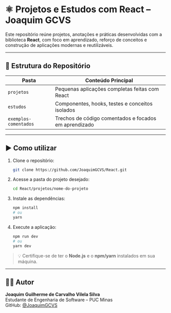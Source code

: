 # ⚛️ Projetos e Estudos com React – Joaquim GCVS 

Este repositório reúne projetos, anotações e práticas desenvolvidas com a biblioteca **React**, com foco em aprendizado, reforço de conceitos e construção de aplicações modernas e reutilizáveis.  

---

## 📁 Estrutura do Repositório

| Pasta                | Conteúdo Principal                                  |
|----------------------|------------------------------------------------------|
| `projetos`           | Pequenas aplicações completas feitas com React       |
| `estudos`            | Componentes, hooks, testes e conceitos isolados      |
| `exemplos-comentados`| Trechos de código comentados e focados em aprendizado|

---

## ▶️ Como utilizar

1. Clone o repositório:
   ```bash
   git clone https://github.com/JoaquimGCVS/React.git
   ```

2. Acesse a pasta do projeto desejado:
   ```bash
   cd React/projetos/nome-do-projeto
   ```

3. Instale as dependências:
   ```bash
   npm install
   # ou
   yarn
   ```

4. Execute a aplicação:
   ```bash
   npm run dev
   # ou
   yarn dev
   ```

> 💡 Certifique-se de ter o **Node.js** e o **npm/yarn** instalados em sua máquina.

---

## 👨‍💻 Autor

**Joaquim Guilherme de Carvalho Vilela Silva**  
Estudante de Engenharia de Software – PUC Minas  
GitHub: [@JoaquimGCVS](https://github.com/JoaquimGCVS)
